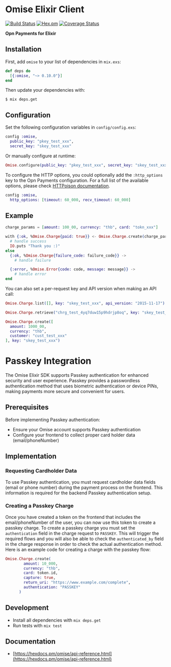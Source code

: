 # Omise Elixir Client

[![Build Status](https://github.com/omise/omise-elixir/actions/workflows/pipeline.yml/badge.svg)](https://github.com/omise/omise-elixir/actions/workflows/pipeline.yml)
[![Hex.pm](https://img.shields.io/hexpm/v/omise.svg?style=flat-square)](https://hex.pm/packages/omise)
[![Coverage Status](https://coveralls.io/repos/github/omise/omise-elixir/badge.svg?branch=master)](https://coveralls.io/github/omise/omise-elixir?branch=master)

**Opn Payments for Elixir**

## Installation

First, add `omise` to your list of dependencies in `mix.exs`:

```elixir
def deps do
  [{:omise, "~> 0.10.0"}]
end
```

Then update your dependencies with:

```shell
$ mix deps.get
```

## Configuration

Set the following configuration variables in `config/config.exs`:

```elixir
config :omise,
  public_key: "pkey_test_xxx",
  secret_key: "skey_test_xxx"
```

Or manually configure at runtime:

```elixir
Omise.configure(public_key: "pkey_test_xxx", secret_key: "skey_test_xxx")
```

To configure the HTTP options, you could optionally add the `:http_options` key to the Opn Payments configuration. For a full list of the available options, please check [HTTPoison documentation](https://github.com/edgurgel/httpoison).

```elixir
config :omise,
  http_options: [timeout: 60_000, recv_timeout: 60_000]
```

## Example

```elixir
charge_params = [amount: 100_00, currency: "thb", card: "tokn_xxx"]

with {:ok, %Omise.Charge{paid: true}} <- Omise.Charge.create(charge_params) do
  # handle success
  IO.puts "Thank you :)"
else
  {:ok, %Omise.Charge{failure_code: failure_code}} ->
    # handle failure

  {:error, %Omise.Error{code: code, message: message}} ->
    # handle error
end
```

You can also set a per-request key and API version when making an API call:

```elixir
Omise.Charge.list([], key: "skey_test_xxx", api_version: "2015-11-17")

Omise.Charge.retrieve("chrg_test_4yq7duw15p9hdrjp8oq", key: "skey_test_xxx")

Omise.Charge.create([
  amount: 1000_00,
  currency: "thb",
  customer: "cust_test_xxx"
], key: "skey_test_xxx")
```

# Passkey Integration

The Omise Elixir SDK supports Passkey authentication for enhanced security and user experience. Passkey provides a passwordless authentication method that uses biometric authentication or device PINs, making payments more secure and convenient for users.

## Prerequisites

Before implementing Passkey authentication:

- Ensure your Omise account supports Passkey authentication
- Configure your frontend to collect proper card holder data (email/phoneNumber)

## Implementation

### Requesting Cardholder Data

To use Passkey authentication, you must request cardholder data fields (email or phone number) during the payment process on the frontend. This information is required for the backend Passkey authentication setup.

### Creating a Passkey Charge

Once you have created a token on the frontend that includes the email/phoneNumber of the user, you can now use this token to create a passkey charge.
To create a passkey charge you must set the `authentication` field in the charge request to `PASSKEY`. This will trigger the required flows and you will also be able to check the `authenticated_by` field in the charge response in order to check the actual authentication method. Here is an example code for creating a charge with the passkey flow:

```elixir
Omise.Charge.create(
        amount: 10_000,
        currency: "thb",
        card: token.id,
        capture: true,
        return_uri: "https://www.example.com/complete",
        authentication: "PASSKEY"
      )
```

## Development

- Install all dependencies with `mix deps.get`
- Run tests with `mix test`

## Documentation

- [https://hexdocs.pm/omise/api-reference.html](https://hexdocs.pm/omise/api-reference.html)
